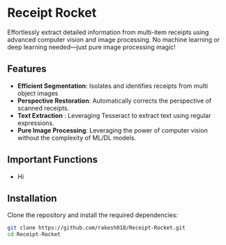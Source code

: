 # Receipt Rocket


Effortlessly extract detailed information from multi-item receipts using advanced computer vision and image processing. No machine learning or deep learning needed—just pure image processing magic!

## Features

- **Efficient Segmentation**: Isolates and identifies receipts from multi object images
- **Perspective Restoration**: Automatically corrects the perspective of scanned receipts.
- **Text Extraction** : Leveraging Tesseract to extract text using regular expressions.
- **Pure Image Processing**: Leveraging the power of computer vision without the complexity of ML/DL models.

## Important Functions
* Hi

## Installation

Clone the repository and install the required dependencies:

```bash
git clone https://github.com/rakesh018/Receipt-Rocket.git
cd Receipt-Rocket
